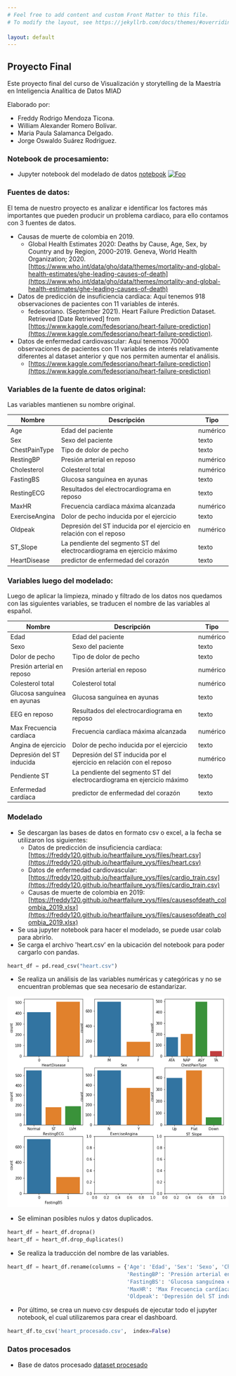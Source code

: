 ```yaml
---
# Feel free to add content and custom Front Matter to this file.
# To modify the layout, see https://jekyllrb.com/docs/themes/#overriding-theme-defaults

layout: default
---
```



## Proyecto Final
Este proyecto final del curso de  Visualización y storytelling de la Maestría en Inteligencia Analítica de Datos MIAD

Elaborado por: 
* Freddy Rodrigo Mendoza Ticona. 
* William Alexander Romero Bolívar. 
* Maria Paula Salamanca Delgado.
* Jorge Oswaldo Suárez Rodríguez.


### Notebook de procesamiento:
* Jupyter notebook del modelado de datos [notebook](https://github.com/freddy120/heartfailure_vys/blob/main/Proyecto_Final_VyS.ipynb) [![Foo](https://colab.research.google.com/assets/colab-badge.svg)](https://colab.research.google.com/github/freddy120/heartfailure_vys/blob/main/Proyecto_Final_VyS.ipynb)

### Fuentes de datos:
El tema de nuestro proyecto es analizar e identificar los factores más importantes que pueden producir un problema cardiaco, para ello contamos con 3 fuentes de datos.
* Causas de muerte de colombia en 2019. 
  * Global Health Estimates 2020: Deaths by Cause, Age, Sex, by Country and by Region, 2000-2019. Geneva, World Health Organization; 2020. [https://www.who.int/data/gho/data/themes/mortality-and-global-health-estimates/ghe-leading-causes-of-death](https://www.who.int/data/gho/data/themes/mortality-and-global-health-estimates/ghe-leading-causes-of-death)
* Datos de predicción de insuficiencia cardíaca: Aquí tenemos 918 observaciones de pacientes con 11 variables de interés. 
  * fedesoriano. (September 2021). Heart Failure Prediction Dataset. Retrieved [Date Retrieved] from [https://www.kaggle.com/fedesoriano/heart-failure-prediction](https://www.kaggle.com/fedesoriano/heart-failure-prediction). 
* Datos de enfermedad cardiovascular: Aquí tenemos 70000 observaciones de pacientes con 11 variables de interés relativamente diferentes al dataset anterior y que nos permiten aumentar el análisis. 
  * [https://www.kaggle.com/fedesoriano/heart-failure-prediction](https://www.kaggle.com/fedesoriano/heart-failure-prediction)



### Variables de la fuente de datos original:

Las variables mantienen su nombre original.

| Nombre         | Descripción                                                              | Tipo      |
| -------------- |--------------------------------------------------------------------------|-----------|
| Age            | Edad del paciente                                                        | numérico  |
| Sex            | Sexo del paciente                                                        | texto     |
| ChestPainType  | Tipo de dolor de pecho                                                   | texto     |
| RestingBP      | Presión arterial en reposo                                               | numérico  |
| Cholesterol    | Colesterol total                                                         | numérico  |
| FastingBS      | Glucosa sanguínea en ayunas                                              | texto |
| RestingECG     | Resultados del electrocardiograma en reposo                              | texto |
| MaxHR          | Frecuencia cardíaca máxima alcanzada                                     | numérico  |
| ExerciseAngina | Dolor de pecho inducida por el ejercicio                                 | texto |
| Oldpeak        | Depresión del ST inducida por el ejercicio en relación con el reposo     | numérico  |
| ST\_Slope      | La pendiente del segmento ST del electrocardiograma en ejercicio máximo  | texto |
| HeartDisease      | predictor de enfermedad del corazón                                      | texto |


### Variables luego del modelado:

Luego de aplicar la limpieza, minado y filtrado de los datos nos quedamos con las siguientes variables, se traducen el nombre de las variables al español.

| Nombre         | Descripción                                                              | Tipo      |
| -------------- |--------------------------------------------------------------------------|-----------|
| Edad            | Edad del paciente                                                        | numérico  |
| Sexo            | Sexo del paciente                                                        | texto     |
| Dolor de pecho  | Tipo de dolor de pecho                                                   | texto     |
| Presión arterial en reposo      | Presión arterial en reposo                                               | numérico  |
| Colesterol total    | Colesterol total                                                         | numérico  |
| Glucosa sanguínea en ayunas      | Glucosa sanguínea en ayunas                                              | texto |
| EEG en reposo     | Resultados del electrocardiograma en reposo                              | texto |
| Max Frecuencia cardíaca          | Frecuencia cardíaca máxima alcanzada                                     | numérico  |
| Angina de ejercicio | Dolor de pecho inducida por el ejercicio                                 | texto |
| Depresión del ST inducida        | Depresión del ST inducida por el ejercicio en relación con el reposo     | numérico  |
| Pendiente ST     | La pendiente del segmento ST del electrocardiograma en ejercicio máximo  | texto |
| Enfermedad cardíaca      | predictor de enfermedad del corazón                                      | texto |


### Modelado

* Se descargan las bases de datos en formato csv o excel, a la fecha se utilizaron los siguientes:
  * Datos de predicción de insuficiencia cardíaca: [https://freddy120.github.io/heartfailure_vys/files/heart.csv](https://freddy120.github.io/heartfailure_vys/files/heart.csv)
  * Datos de enfermedad cardiovascular: [https://freddy120.github.io/heartfailure_vys/files/cardio_train.csv](https://freddy120.github.io/heartfailure_vys/files/cardio_train.csv)
  * Causas de muerte de colombia en 2019: [https://freddy120.github.io/heartfailure_vys/files/causesofdeath_colombia_2019.xlsx](https://freddy120.github.io/heartfailure_vys/files/causesofdeath_colombia_2019.xlsx)
* Se usa jupyter notebook para hacer el modelado, se puede usar colab para abrirlo.
* Se carga el archivo 'heart.csv’ en la ubicación del notebook para poder cargarlo con pandas.

```python
heart_df = pd.read_csv("heart.csv")
```

* Se realiza un análisis de las variables numéricas y categóricas y no se encuentran problemas que sea necesario de estandarizar.

![img.png](img.png)

* Se eliminan posibles nulos y datos duplicados.

```python
heart_df = heart_df.dropna()
heart_df = heart_df.drop_duplicates()
```


* Se realiza la traducción del nombre de las variables.

```python
heart_df = heart_df.rename(columns = {'Age': 'Edad', 'Sex': 'Sexo', 'ChestPainType': 'Dolor de pecho', 
                                      'RestingBP': 'Presión arterial en reposo', 'Cholesterol': 'Colesterol total', 
                                      'FastingBS': 'Glucosa sanguínea en ayunas', 'RestingECG': 'EEG en reposo', 
                                      'MaxHR': 'Max Frecuencia cardíaca', 'ExerciseAngina': 'Angina de ejercicio', 
                                      'Oldpeak': 'Depresión del ST inducida', 'ST_Slope': 'Pendiente ST', 'HeartDisease': 'Enfermedad cardíaca'}, inplace = False)
```

* Por último, se crea un nuevo csv después de ejecutar todo el jupyter notebook, el cual utilizaremos para crear el dashboard.

```python
heart_df.to_csv('heart_procesado.csv',  index=False)
```


### Datos procesados
* Base de datos procesado [dataset procesado](https://freddy120.github.io/heartfailure_vys/files/heart_procesado.csv)
